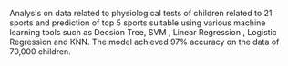 Analysis on data related to physiological tests of children related to 21 sports and prediction of top 5 sports suitable using various machine learning tools such as Decsion Tree, SVM , Linear Regression , Logistic Regression and KNN.
The model achieved 97% accuracy on the data of 70,000 children.
